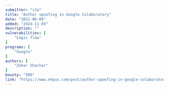 ```yaml
---
submitter: "c2a"
title: "Author spoofing in Google Colaboratory"
date: "2021-06-09"
added: "2024-11-03"
description: ""
vulnerabilities: [
    "Logic flaw"
]
programs: [
    "Google"
]
authors: [
    "Zohar Shachar"
]
bounty: "500"
link: "https://www.ehpus.com/post/author-spoofing-in-google-colaboratory"
---
```




